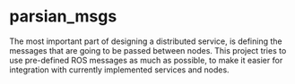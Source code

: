 # parsian_msgs
The most important part of designing a distributed service, is defining the messages that are going to be passed between nodes. This project tries to use pre-defined ROS messages as much as possible, to make it easier for integration with currently implemented services and nodes.
